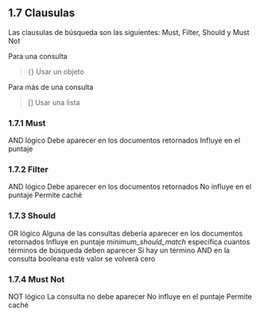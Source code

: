 ## 1.7 Clausulas

Las clausulas de búsqueda son las siguientes: Must, Filter, Should y
Must Not

Para una consulta

> {} Usar un objeto

Para más de una consulta

> \[\] Usar una lista

### 1.7.1 Must

AND lógico Debe aparecer en los documentos retornados Influye en el
puntaje

### 1.7.2 Filter

AND lógico Debe aparecer en los documentos retornados No influye en el
puntaje Permite caché

### 1.7.3 Should

OR lógico Alguna de las consultas debería aparecer en los documentos
retornados Influye en puntaje *minimum_should_match* especifica cuantos
términos de búsqueda deben aparecer Si hay un término AND en la consulta
booleana este valor se volverá cero

### 1.7.4 Must Not

NOT lógico La consulta no debe aparecer No influye en el puntaje Permite
caché

